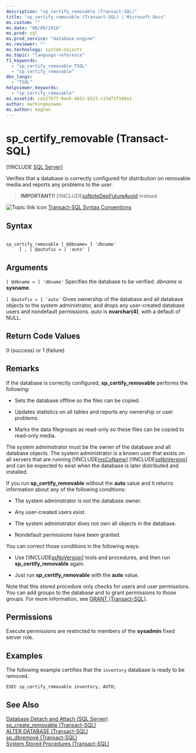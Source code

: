 ```yaml
---
description: "sp_certify_removable (Transact-SQL)"
title: "sp_certify_removable (Transact-SQL) | Microsoft Docs"
ms.custom: ""
ms.date: "08/09/2016"
ms.prod: sql
ms.prod_service: "database-engine"
ms.reviewer: ""
ms.technology: system-objects
ms.topic: "language-reference"
f1_keywords: 
  - "sp_certify_removable_TSQL"
  - "sp_certify_removable"
dev_langs: 
  - "TSQL"
helpviewer_keywords: 
  - "sp_certify_removable"
ms.assetid: ca12767f-0ae5-4652-b523-c23473f100a1
author: markingmyname
ms.author: maghan
---
```

# sp_certify_removable (Transact-SQL)
[!INCLUDE [SQL Server](../../includes/applies-to-version/sqlserver.md)]

  Verifies that a database is correctly configured for distribution on removable media and reports any problems to the user.  
  
> **IMPORTANT!!** [!INCLUDE[ssNoteDepFutureAvoid](../../t-sql/statements/create-database-sql-server-transact-sql.md) instead.  
  
  
 ![Topic link icon](../../database-engine/configure-windows/media/topic-link.gif "Topic link icon") [Transact-SQL Syntax Conventions](../../t-sql/language-elements/transact-sql-syntax-conventions-transact-sql.md)  
  
## Syntax  
  
```  
  
sp_certify_removable [ @dbname= ] 'dbname'  
     [ , [ @autofix = ] 'auto' ]  
```  
  
## Arguments  
`[ @dbname = ] 'dbname'`
 Specifies the database to be verified. *dbname* is **sysname**.  
  
`[ @autofix = ] 'auto'`
 Gives ownership of the database and all database objects to the system administrator, and drops any user-created database users and nondefault permissions. *auto* is **nvarchar(4)**, with a default of NULL.  
  
## Return Code Values  
 0 (success) or 1 (failure)  
  
## Remarks  
 If the database is correctly configured, **sp_certify_removable** performs the following:  
  
-   Sets the database offline so the files can be copied.  
  
-   Updates statistics on all tables and reports any ownership or user problems  
  
-   Marks the data filegroups as read-only so these files can be copied to read-only media.  
  
 The system administrator must be the owner of the database and all database objects. The system administrator is a known user that exists on all servers that are running [!INCLUDE[msCoName](../../includes/msconame-md.md)] [!INCLUDE[ssNoVersion](../../includes/ssnoversion-md.md)] and can be expected to exist when the database is later distributed and installed.  
  
 If you run **sp_certify_removable** without the **auto** value and it returns information about any of the following conditions:  
  
-   The system administrator is not the database owner.  
  
-   Any user-created users exist.  
  
-   The system administrator does not own all objects in the database.  
  
-   Nondefault permissions have been granted.  
  
 You can correct those conditions in the following ways:  
  
-   Use [!INCLUDE[ssNoVersion](../../includes/ssnoversion-md.md)] tools and procedures, and then run **sp_certify_removable** again.  
  
-   Just run **sp_certify_removable** with the **auto** value.  
  
 Note that this stored procedure only checks for users and user permissions. You can  add groups to the database and to grant permissions to those groups. For more information, see [GRANT &#40;Transact-SQL&#41;](../../t-sql/statements/grant-transact-sql.md).  
  
## Permissions  
 Execute permissions are restricted to members of the **sysadmin** fixed server role.  
  
## Examples  
 The following example certifies that the `inventory` database is ready to be removed.  
  
```  
EXEC sp_certify_removable inventory, AUTO;  
```  
  
## See Also  
 [Database Detach and Attach &#40;SQL Server&#41;](../../relational-databases/databases/database-detach-and-attach-sql-server.md)   
 [sp_create_removable &#40;Transact-SQL&#41;](../../relational-databases/system-stored-procedures/sp-create-removable-transact-sql.md)   
 [ALTER DATABASE &#40;Transact-SQL&#41;](../../t-sql/statements/alter-database-transact-sql.md)   
 [sp_dbremove &#40;Transact-SQL&#41;](../../relational-databases/system-stored-procedures/sp-dbremove-transact-sql.md)   
 [System Stored Procedures &#40;Transact-SQL&#41;](../../relational-databases/system-stored-procedures/system-stored-procedures-transact-sql.md)  
  
  

